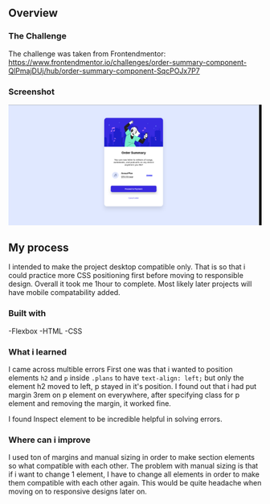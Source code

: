 ## Overview


### The Challenge
The challenge was taken from Frontendmentor: https://www.frontendmentor.io/challenges/order-summary-component-QlPmajDUj/hub/order-summary-component-SqcPOJx7P7

### Screenshot

![](./order_summary.png)

## My process
I intended to make the project desktop compatible only. That is so that i could practice more CSS positioning first before moving to responsible design. Overall it took me 1hour to complete. Most likely later projects will have mobile compatability added.

### Built with
-Flexbox
-HTML
-CSS

### What i learned
I came across multible errors
First one was that i wanted to position elements ```h2``` and ```p``` inside ```.plans``` to have ```text-align: left;``` but only the element h2 moved to left, p stayed in it's position. I found out that i had put margin 3rem on p element on everywhere, after specifying class for p element and removing the margin, it worked fine.

I found Inspect element to be incredible helpful in solving errors.



### Where can i improve
I used ton of margins and manual sizing in order to make section elements so what compatible with each other. The problem with manual sizing is that if i want to change 1 element, I have to change all elements in order to make them compatible with each other again. This would be quite headache when moving on to responsive designs later on.
